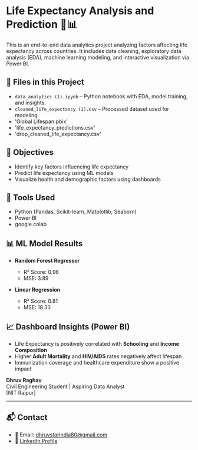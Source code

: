 # Life Expectancy Analysis and Prediction 🧬📊

This is an end-to-end data analytics project analyzing factors affecting life expectancy across countries. It includes data cleaning, exploratory data analysis (EDA), machine learning modeling, and interactive visualization via Power BI.

## 📁 Files in this Project
- `data_analytics (1).ipynb` – Python notebook with EDA, model training, and insights.
- `cleaned_life_expectancy (1).csv` – Processed dataset used for modeling.
- 'Global Lifespan.pbix'
- 'life_expectancy_predictions.csv'
- 'drop_cleaned_life_expectancy.csv'

## 🧠 Objectives

- Identify key factors influencing life expectancy
- Predict life expectancy using ML models
- Visualize health and demographic factors using dashboards

## 🔧 Tools Used

- Python (Pandas, Scikit-learn, Matplotlib, Seaborn)
- Power BI
- google colab

## 📊 ML Model Results

- **Random Forest Regressor**
  - R² Score: 0.96
  - MSE: 3.89

- **Linear Regression**
  - R² Score: 0.81
  - MSE: 18.33

## 📈 Dashboard Insights (Power BI)

- Life Expectancy is positively correlated with **Schooling** and **Income Composition**
- Higher **Adult Mortality** and **HIV/AIDS** rates negatively affect lifespan
- Immunization coverage and healthcare expenditure show a positive impact


**Dhruv Raghav**  
Civil Engineering Student | Aspiring Data Analyst  
[NIT Raipur]

---

## 📬 Contact

- 📧 Email: dhruvstarindia80@gmail.com
- 💼 [LinkedIn Profile](https://www.linkedin.com/in/dhruv-raghav-764746211/)


